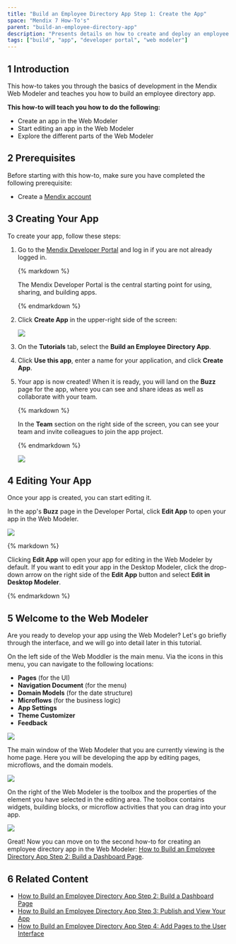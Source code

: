 ```yaml
---
title: "Build an Employee Directory App Step 1: Create the App"
space: "Mendix 7 How-To's"
parent: "build-an-employee-directory-app"
description: "Presents details on how to create and deploy an employee directory app in the Web Modeler."
tags: ["build", "app", "developer portal", "web modeler"]
---
```


## 1 Introduction

This how-to takes you through the basics of development in the Mendix Web Modeler and teaches you how to build an employee directory app.

**This how-to will teach you how to do the following:**

* Create an app in the Web Modeler
* Start editing an app in the Web Modeler
* Explore the different parts of the Web Modeler

## 2 Prerequisites

Before starting with this how-to, make sure you have completed the following prerequisite:

* Create a [Mendix account](https://www.mendix.com/try-now/?utm_source=documentation&utm_medium=community&utm_campaign=signup)

## 3 Creating Your App

To create your app, follow these steps:

1. Go to the [Mendix Developer Portal](http://home.mendix.com) and log in if you are not already logged in.<br>

    <div class="alert alert-info">{% markdown %}

    The Mendix Developer Portal is the central starting point for using, sharing, and building apps.

    {% endmarkdown %}</div>

2. Click **Create App** in the upper-right side of the screen:

    ![](attachments/build-an-employee-directory-app/create-app.png) 

3. On the **Tutorials** tab, select the **Build an Employee Directory App**.

4. Click **Use this app**, enter a name for your application, and click **Create App**.
5. Your app is now created! When it is ready, you will land on the **Buzz** page for the app, where you can see and share ideas as well as collaborate with your team.<br>

    <div class="alert alert-info">{% markdown %}

    In the **Team** section on the right side of the screen, you can see your team and invite colleagues to join the app project.

    {% endmarkdown %}</div>

    ![](attachments/build-an-employee-directory-app/app-buzz.png)

## 4 Editing Your App

Once your app is created, you can start editing it. 

In the app's **Buzz** page in the Developer Portal, click **Edit App** to open your app in the Web Modeler.<br>

![](attachments/build-an-employee-directory-app/edit-app.png)

<div class="alert alert-info">{% markdown %}

Clicking **Edit App** will open your app for editing in the Web Modeler by default. If you want to edit your app in the Desktop Modeler, click the drop-down arrow on the right side of the **Edit App** button and select **Edit in Desktop Modeler**.

{% endmarkdown %}</div>

## 5 Welcome to the Web Modeler

Are you ready to develop your app using the Web Modeler? Let's go briefly through the interface, and we will go into detail later in this tutorial.

On the left side of the Web Moddler is the main menu. Via the icons in this menu, you can navigate to the following locations:

* **Pages** (for the UI)
* **Navigation Document** (for the menu)
* **Domain Models** (for the date structure)
* **Microflows** (for the business logic)
* **App Settings**
* **Theme Customizer**
* **Feedback**

![](attachments/build-an-employee-directory-app/main-menu.png)

The main window of the Web Modeler that you are currently viewing is the home page. Here you will be developing the app by editing pages, microflows, and the domain models.

![](attachments/build-an-employee-directory-app/main-window.png)

On the right of the Web Modeler is the toolbox and the properties of the element you have selected in the editing area. The toolbox contains widgets, building blocks, or microflow activities that you can drag into your app.

![](attachments/build-an-employee-directory-app/toolbox.png)

Great! Now you can move on to the second how-to for creating an employee directory app in the Web Modeler: [How to Build an Employee Directory App Step 2: Build a Dashboard Page](build-an-employee-directory-app-2-build-a-dashboard-page).

## 6 Related Content

* [How to Build an Employee Directory App Step 2: Build a Dashboard Page](build-an-employee-directory-app-2-build-a-dashboard-page)
* [How to Build an Employee Directory App Step 3: Publish and View Your App](build-an-employee-directory-app-3-publish-and-view-your-app)
* [How to Build an Employee Directory App Step 4: Add Pages to the User Interface](build-an-employee-directory-app-4-add-pages-to-the-user-interface)
